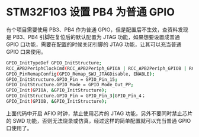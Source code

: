 # STM32F103 设置 PB4 为普通 GPIO

有个项目需要使用 PB3、PB4 作为普通 GPIO，但是配置后不生效，查资料发现是 PB3、PB4 引脚在复位后的默认配置为 JTAG 功能，如果想要设置成普通 GPIO 口功能，需要在配置的时候关闭引脚的 JTAG 功能，让其可以充当普通 GPIO 口来使用。

```bash
GPIO_InitTypeDef GPIO_InitStructure;
RCC_APB2PeriphClockCmd(RCC_APB2Periph_GPIOA | RCC_APB2Periph_GPIOB | RCC_APB2Periph_AFIO, ENABLE);
GPIO_PinRemapConfig(GPIO_Remap_SWJ_JTAGDisable, ENABLE);
GPIO_InitStructure.GPIO_Pin = GPIO_Pin_15;
GPIO_InitStructure.GPIO_Mode = GPIO_Mode_Out_PP;
GPIO_Init(GPIOA, &GPIO_InitStructure); 
GPIO_InitStructure.GPIO_Pin = GPIO_Pin_3|GPIO_Pin_4；
GPIO_Init(GPIOB, &GPIO_InitStructure);
```

上面代码中开启 AFIO 时钟，禁止使用芯片的 JTAG 功能，另外不要同时禁止芯片的 SWD 功能，否则无法烧录或仿真，经过这样的简单配置就可以充当普通 GPIO 口使用了。
